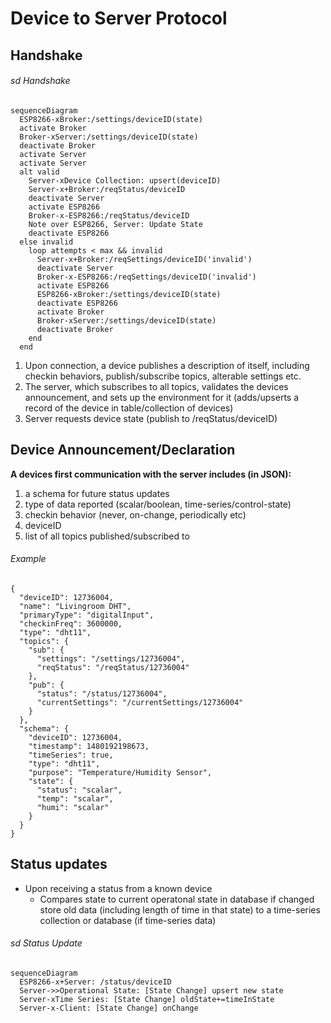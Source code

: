# Device to Server Protocol

## Handshake

###### sd Handshake
```{mermaid}
sequenceDiagram
  ESP8266-xBroker:/settings/deviceID(state)
  activate Broker
  Broker-xServer:/settings/deviceID(state)
  deactivate Broker
  activate Server
  activate Server
  alt valid
    Server-xDevice Collection: upsert(deviceID)
    Server-x+Broker:/reqStatus/deviceID
    deactivate Server
    activate ESP8266
    Broker-x-ESP8266:/reqStatus/deviceID
    Note over ESP8266, Server: Update State
    deactivate ESP8266
  else invalid
    loop attempts < max && invalid
      Server-x+Broker:/reqSettings/deviceID('invalid')
      deactivate Server
      Broker-x-ESP8266:/reqSettings/deviceID('invalid')
      activate ESP8266
      ESP8266-xBroker:/settings/deviceID(state)
      deactivate ESP8266
      activate Broker
      Broker-xServer:/settings/deviceID(state)
      deactivate Broker
    end
  end
```

1. Upon connection, a device publishes a description of itself, including checkin behaviors, publish/subscribe topics, alterable settings etc.
2. The server, which subscribes to all topics, validates the devices announcement, and sets up the environment for it (adds/upserts a record of the device in table/collection of devices)
3. Server requests device state (publish to /reqStatus/deviceID)

## Device Announcement/Declaration

**A devices first communication with the server includes (in JSON):**
1. a schema for future status updates
2. type of data reported (scalar/boolean, time-series/control-state)
3. checkin behavior (never, on-change, periodically etc)
4. deviceID
5. list of all topics published/subscribed to

###### Example
```
{
  "deviceID": 12736004,
  "name": "Livingroom DHT",
  "primaryType": "digitalInput",
  "checkinFreq": 3600000,
  "type": "dht11",
  "topics": {
    "sub": {
      "settings": "/settings/12736004",
      "reqStatus": "/reqStatus/12736004"
    },
    "pub": {
      "status": "/status/12736004",
      "currentSettings": "/currentSettings/12736004"
    }
  },
  "schema": {
    "deviceID": 12736004,
    "timestamp": 1480192198673,
    "timeSeries": true,
    "type": "dht11",
    "purpose": "Temperature/Humidity Sensor",
    "state": {
      "status": "scalar",
      "temp": "scalar",
      "humi": "scalar"
    }
  }
}
```

## Status updates

- Upon receiving a status from a known device
  - Compares state to current operatonal state in database if changed store old data (including length of time in that state) to a time-series collection or database (if time-series data)

###### sd Status Update
```{mermaid}
sequenceDiagram
  ESP8266-x+Server: /status/deviceID
  Server->>Operational State: [State Change] upsert new state
  Server-xTime Series: [State Change] oldState+=timeInState
  Server-x-Client: [State Change] onChange
```
